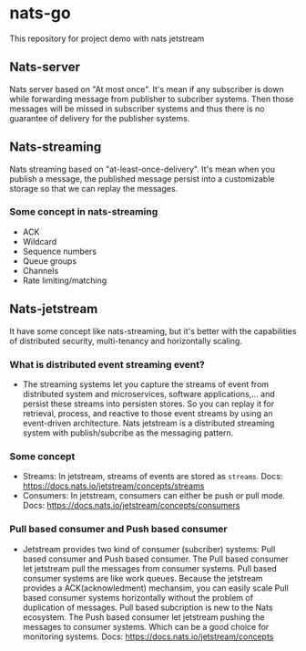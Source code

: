 # nats-go
This repository for project demo with nats jetstream

## Nats-server
Nats server based on "At most once". It's mean if any subscriber is down while forwarding message from publisher to subcriber systems. Then those messages will be missed in subscriber systems and thus there is no guarantee of delivery for the publisher systems.

## Nats-streaming
Nats streaming based on "at-least-once-delivery". It's mean when you publish a message, the published message persist into a customizable storage so that we can replay the messages. 
### Some concept in nats-streaming
* ACK
* Wildcard
* Sequence numbers 
* Queue groups
* Channels
* Rate limiting/matching

## Nats-jetstream
It have some concept like nats-streaming, but it's better with the capabilities of distributed security, multi-tenancy and horizontally scaling.
### What is distributed event streaming event?
* The streaming systems let you capture the streams of event from distributed system and microservices, software applications,... and persist these streams into persisten stores. So you can replay it for retrieval, process, and reactive to those event streams by using an event-driven architecture. Nats jetstream is a distributed streaming system with publish/subcribe as the messaging pattern.

### Some concept
* Streams: In jetstream, streams of events are stored as `streams`. Docs: https://docs.nats.io/jetstream/concepts/streams
* Consumers: In jetstream, consumers can either be push or pull mode. Docs: https://docs.nats.io/jetstream/concepts/consumers

### Pull based consumer and Push based consumer
* Jetstream provides two kind of consumer (subcriber) systems: Pull based consumer and Push based consumer. The Pull based consumer let jetstream pull the messages from consumer systems. Pull based consumer systems are like work queues. Because the jetstream provides a ACK(acknowledment) mechansim, you can easily scale Pull based consumer systems horizontally without the problem of duplication of messages. Pull based subcription is new to the Nats ecosystem. The Push based consumer let jetstream pushing the messages to consumer systems. Which can be a good choice for monitoring systems. Docs: https://docs.nats.io/jetstream/concepts
